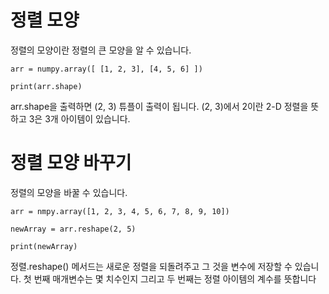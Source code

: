 # 정렬 모양
정렬의 모양이란 정렬의 큰 모양을 알 수 있습니다.

```
arr = numpy.array([ [1, 2, 3], [4, 5, 6] ])

print(arr.shape)
```

arr.shape을 출력하면 (2, 3) 튜플이 출력이 됩니다. (2, 3)에서 2이란 2-D 정렬을 뜻하고 3은 3개 아이템이 있습니다.

# 정렬 모양 바꾸기
정렬의 모양을 바꿀 수 있습니다.

```
arr = nmpy.array([1, 2, 3, 4, 5, 6, 7, 8, 9, 10])

newArray = arr.reshape(2, 5)

print(newArray)
```

정렬.reshape() 메서드는 새로운 정렬을 되돌려주고 그 것을 변수에 저장할 수 있습니다. 첫 번째 매개변수는 몇 치수인지 그리고 두 번째는 정렬 아이템의 계수를 뜻합니다
